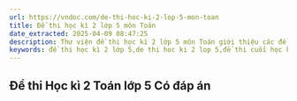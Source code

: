```yaml
---
url: https://vndoc.com/de-thi-hoc-ki-2-lop-5-mon-toan
title: Đề thi học kì 2 lớp 5 môn Toán
date_extracted: 2025-04-09 08:47:25
description: Thư viện đề thi học kì 2 lớp 5 môn Toán giới thiệu các đề thi học kì 2 lớp 5 môn Toán. Đề thi cuối học kì 2 môn Toán lớp 5 sẽ được VnDoc cập nhật nhanh nhất.
keywords: đề thi học kì 2 lớp 5,de thi hoc ki 2 lop 5,đề thi cuối học kì 2 lớp 5,đề thi học kì 2 lớp 5 môn toán,de thi hoc ki 2 lop 5 mon toan,đề thi toán lớp 5 học kì 2,Đề thi cuối học kì 2 môn Toán lớp 5
---
```


## **Đề thi Học kì 2 Toán lớp 5 Có đáp án**
